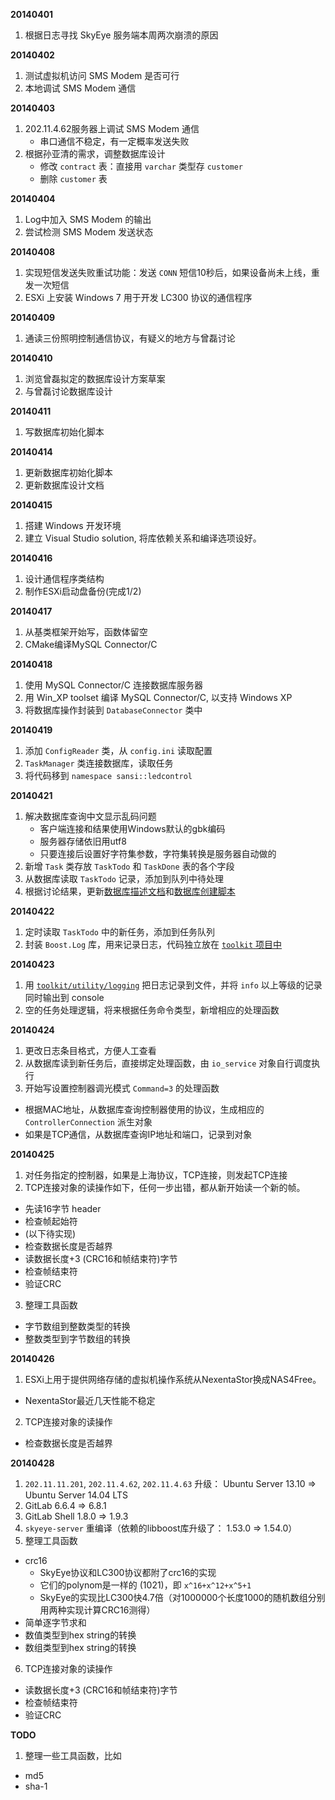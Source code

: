 **20140401**

1. 根据日志寻找 SkyEye 服务端本周两次崩溃的原因

**20140402**

1. 测试虚拟机访问 SMS Modem 是否可行
2. 本地调试 SMS Modem 通信

**20140403**

1. 202.11.4.62服务器上调试 SMS Modem 通信
    - 串口通信不稳定，有一定概率发送失败
2. 根据孙亚清的需求，调整数据库设计
    - 修改 `contract` 表：直接用 `varchar` 类型存 `customer`
    - 删除 `customer` 表

**20140404**

1. Log中加入 SMS Modem 的输出
2. 尝试检测 SMS Modem 发送状态

**20140408**

1. 实现短信发送失败重试功能：发送 `CONN` 短信10秒后，如果设备尚未上线，重发一次短信
2. ESXi 上安装 Windows 7 用于开发 LC300 协议的通信程序

**20140409**

1. 通读三份照明控制通信协议，有疑义的地方与曾磊讨论

**20140410**

1. 浏览曾磊拟定的数据库设计方案草案
2. 与曾磊讨论数据库设计

**20140411**

1. 写数据库初始化脚本

**20140414**

1. 更新数据库初始化脚本
2. 更新数据库设计文档

**20140415**

1. 搭建 Windows 开发环境
2. 建立 Visual Studio solution, 将库依赖关系和编译选项设好。

**20140416**

1. 设计通信程序类结构
2. 制作ESXi启动盘备份(完成1/2)

**20140417**

1. 从基类框架开始写，函数体留空
2. CMake编译MySQL Connector/C

**20140418**

1. 使用 MySQL Connector/C 连接数据库服务器
2. 用 Win_XP toolset 编译 MySQL Connector/C, 以支持 Windows XP
3. 将数据库操作封装到 `DatabaseConnector` 类中

**20140419**

1. 添加 `ConfigReader` 类，从 `config.ini` 读取配置
2. `TaskManager` 类连接数据库，读取任务
3. 将代码移到 `namespace sansi::ledcontrol`

**20140421**

1. 解决数据库查询中文显示乱码问题
    - 客户端连接和结果使用Windows默认的gbk编码
    - 服务器存储依旧用utf8
    - 只要连接后设置好字符集参数，字符集转换是服务器自动做的
2. 新增 `Task` 类存放 `TaskTodo` 和 `TaskDone` 表的各个字段
3. 从数据库读取 `TaskTodo` 记录，添加到队列中待处理
4. 根据讨论结果，更新[数据库描述文档](https://github.com/Sansi/LED-Controller-Communicator/blob/master/doc/LC300%E6%95%B0%E6%8D%AE%E5%BA%93.doc)和[数据库创建脚本](https://github.com/Sansi/LED-Controller-Communicator/blob/master/doc/init_db.sql)

**20140422**

1. 定时读取 `TaskTodo` 中的新任务，添加到任务队列
2. 封装 `Boost.Log` 库，用来记录日志，代码独立放在 [`toolkit` 项目中](https://github.com/edwardtoday/toolkit/tree/master/logging)

**20140423**

1. 用 [`toolkit/utility/logging`](https://github.com/edwardtoday/toolkit/tree/master/logging) 把日志记录到文件，并将 `info` 以上等级的记录同时输出到 console
2. 空的任务处理逻辑，将来根据任务命令类型，新增相应的处理函数

**20140424**

1. 更改日志条目格式，方便人工查看
2. 从数据库读到新任务后，直接绑定处理函数，由 `io_service` 对象自行调度执行
3. 开始写设置控制器调光模式 `Command=3` 的处理函数
  - 根据MAC地址，从数据库查询控制器使用的协议，生成相应的 `ControllerConnection` 派生对象
  - 如果是TCP通信，从数据库查询IP地址和端口，记录到对象

**20140425**

1. 对任务指定的控制器，如果是上海协议，TCP连接，则发起TCP连接
2. TCP连接对象的读操作如下，任何一步出错，都从新开始读一个新的帧。
  - 先读16字节 header
  - 检查帧起始符
  - (以下待实现)
  - 检查数据长度是否越界
  - 读数据长度+3 (CRC16和帧结束符)字节
  - 检查帧结束符
  - 验证CRC
3. 整理工具函数
  - 字节数组到整数类型的转换
  - 整数类型到字节数组的转换

**20140426**

1. ESXi上用于提供网络存储的虚拟机操作系统从NexentaStor换成NAS4Free。
  - NexentaStor最近几天性能不稳定
2. TCP连接对象的读操作
  - 检查数据长度是否越界

**20140428**

1. `202.11.11.201`, `202.11.4.62`, `202.11.4.63` 升级： Ubuntu Server 13.10 => Ubuntu Server 14.04 LTS
2. GitLab 6.6.4 => 6.8.1
3. GitLab Shell 1.8.0 => 1.9.3
4. `skyeye-server` 重编译（依赖的libboost库升级了： 1.53.0 => 1.54.0）
5. 整理工具函数
  - crc16
    * SkyEye协议和LC300协议都附了crc16的实现
    * 它们的polynom是一样的 (1021)，即 `x^16+x^12+x^5+1`
    * SkyEye的实现比LC300快4.7倍（对1000000个长度1000的随机数组分别用两种实现计算CRC16测得）
  - 简单逐字节求和
  - 数值类型到hex string的转换
  - 数组类型到hex string的转换
6. TCP连接对象的读操作
  - 读数据长度+3 (CRC16和帧结束符)字节
  - 检查帧结束符
  - 验证CRC

**TODO**

1. 整理一些工具函数，比如
  - md5
  - sha-1
